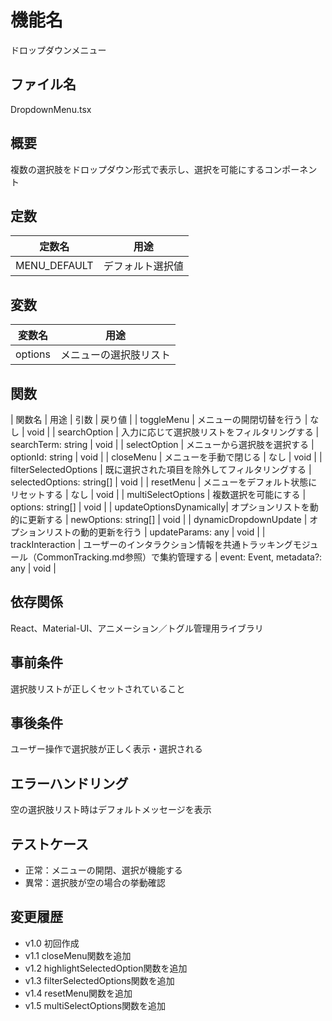 # 機能名
ドロップダウンメニュー

## ファイル名
DropdownMenu.tsx

## 概要
複数の選択肢をドロップダウン形式で表示し、選択を可能にするコンポーネント

## 定数
| 定数名          | 用途                           |
| --------------- | ------------------------------ |
| MENU_DEFAULT    | デフォルト選択値                   |

## 変数
| 変数名         | 用途                           |
| -------------- | ------------------------------ |
| options        | メニューの選択肢リスト              |

## 関数
| 関数名                 | 用途                                          | 引数                                  | 戻り値 |
| toggleMenu             | メニューの開閉切替を行う                          | なし                                   | void   |
| searchOption           | 入力に応じて選択肢リストをフィルタリングする         | searchTerm: string                     | void   |
| selectOption          | メニューから選択肢を選択する                       | optionId: string                       | void   |
| closeMenu             | メニューを手動で閉じる                           | なし                                   | void   |
| filterSelectedOptions | 既に選択された項目を除外してフィルタリングする        | selectedOptions: string[]              | void   |
| resetMenu             | メニューをデフォルト状態にリセットする             | なし                                   | void   |
| multiSelectOptions    | 複数選択を可能にする                             | options: string[]                      | void   |
| updateOptionsDynamically| オプションリストを動的に更新する                  | newOptions: string[]                   | void   |
| dynamicDropdownUpdate | オプションリストの動的更新を行う                   | updateParams: any                      | void   |
| trackInteraction     | ユーザーのインタラクション情報を共通トラッキングモジュール（CommonTracking.md参照）で集約管理する | event: Event, metadata?: any | void   |

## 依存関係
React、Material-UI、アニメーション／トグル管理用ライブラリ

## 事前条件
選択肢リストが正しくセットされていること

## 事後条件
ユーザー操作で選択肢が正しく表示・選択される

## エラーハンドリング
空の選択肢リスト時はデフォルトメッセージを表示

## テストケース
- 正常：メニューの開閉、選択が機能する
- 異常：選択肢が空の場合の挙動確認

## 変更履歴
- v1.0 初回作成  
- v1.1 closeMenu関数を追加  
- v1.2 highlightSelectedOption関数を追加  
- v1.3 filterSelectedOptions関数を追加  
- v1.4 resetMenu関数を追加  
- v1.5 multiSelectOptions関数を追加
